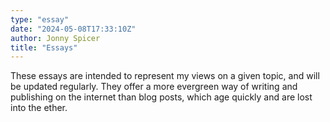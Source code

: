 ```yaml
---
type: "essay"
date: "2024-05-08T17:33:10Z"
author: Jonny Spicer
title: "Essays"
---
```


These essays are intended to represent my views on a given topic, and will be updated regularly. They offer a more evergreen way of writing and publishing on the internet than blog posts, which age quickly and are lost into the ether.
